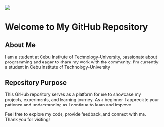 <img src="https://capsule-render.vercel.app/api?type=wave&color=auto&height=300&section=header&text=Welcome%20to%20My%20GitHub%20Repository&fontSize=90" />

# Welcome to My GitHub Repository

## About Me
I am a student at Cebu Institute of Technology-University, passionate about programming and eager to share my work with the community. I'm currently a student in Cebu Institute of Technology-University

## Repository Purpose
This GitHub repository serves as a platform for me to showcase my projects, experiments, and learning journey. As a beginner, I appreciate your patience and understanding as I continue to learn and improve.

Feel free to explore my code, provide feedback, and connect with me. Thank you for visiting!

<!--
**AbarquezMyk/abarquezmyk** is a ✨ _special_ ✨ repository because its `README.md` (this file) appears on your GitHub profile.

Here are some ideas to get you started:

- 🔭 I’m currently working on ...
- 🌱 I’m currently learning ...
- 👯 I’m looking to collaborate on ...
- 🤔 I’m looking for help with ...
- 💬 Ask me about ...
- 📫 How to reach me: ...
- 😄 Pronouns: ...
- ⚡ Fun fact: ...
-->
